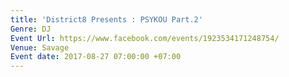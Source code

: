 ```yaml
---
title: 'District8 Presents : PSYKOU Part.2'
Genre: DJ
Event Url: https://www.facebook.com/events/1923534171248754/
Venue: Savage
Event date: 2017-08-27 07:00:00 +07:00
---
```


